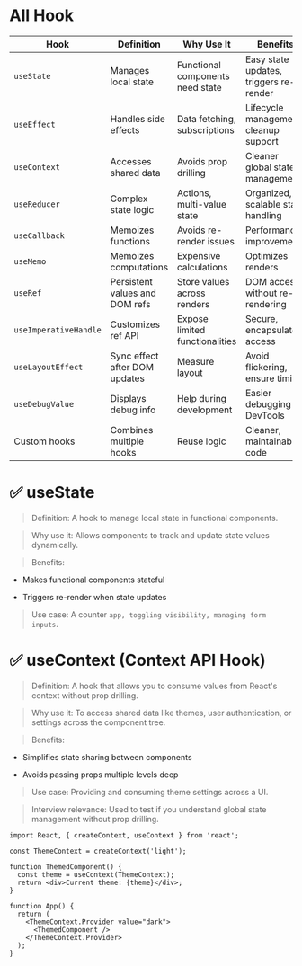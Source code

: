 # All Hook
| Hook                  | Definition                     | Why Use It                       | Benefits                               |
| --------------------- | ------------------------------ | -------------------------------- | -------------------------------------- |
| `useState`            | Manages local state            | Functional components need state | Easy state updates, triggers re-render |
| `useEffect`           | Handles side effects           | Data fetching, subscriptions     | Lifecycle management, cleanup support  |
| `useContext`          | Accesses shared data           | Avoids prop drilling             | Cleaner global state management        |
| `useReducer`          | Complex state logic            | Actions, multi-value state       | Organized, scalable state handling     |
| `useCallback`         | Memoizes functions             | Avoids re-render issues          | Performance improvements               |
| `useMemo`             | Memoizes computations          | Expensive calculations           | Optimizes renders                      |
| `useRef`              | Persistent values and DOM refs | Store values across renders      | DOM access without re-rendering        |
| `useImperativeHandle` | Customizes ref API             | Expose limited functionalities   | Secure, encapsulated access            |
| `useLayoutEffect`     | Sync effect after DOM updates  | Measure layout                   | Avoid flickering, ensure timing        |
| `useDebugValue`       | Displays debug info            | Help during development          | Easier debugging in DevTools           |
| Custom hooks          | Combines multiple hooks        | Reuse logic                      | Cleaner, maintainable code             |

# ✅ useState

> Definition:
A hook to manage local state in functional components.

> Why use it:
Allows components to track and update state values dynamically.

> Benefits:

- Makes functional components stateful

- Triggers re-render when state updates

> Use case:
A counter `app, toggling visibility, managing form inputs`.

# ✅ useContext (Context API Hook)

 > Definition:
A hook that allows you to consume values from React's context without prop drilling.

> Why use it:
To access shared data like themes, user authentication, or settings across the component tree.

> Benefits:

- Simplifies state sharing between components

- Avoids passing props multiple levels deep

> Use case:
Providing and consuming theme settings across a UI.

> Interview relevance:
Used to test if you understand global state management without prop drilling.
```
import React, { createContext, useContext } from 'react';

const ThemeContext = createContext('light');

function ThemedComponent() {
  const theme = useContext(ThemeContext);
  return <div>Current theme: {theme}</div>;
}

function App() {
  return (
    <ThemeContext.Provider value="dark">
      <ThemedComponent />
    </ThemeContext.Provider>
  );
}
```